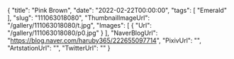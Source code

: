 {
   "title": "Pink Brown",
   "date": "2022-02-22T00:00:00",
   "tags": [
      "Emerald"
   ],
   "slug": "111063018080",
   "ThumbnailImageUrl": "/gallery/111063018080/t.jpg",
   "Images": [
      {
         "Url": "/gallery/111063018080/p0.jpg"
      }
   ],
   "NaverBlogUrl": "https://blog.naver.com/haruby365/222655097714",
   "PixivUrl": "",
   "ArtstationUrl": "",
   "TwitterUrl": ""
}